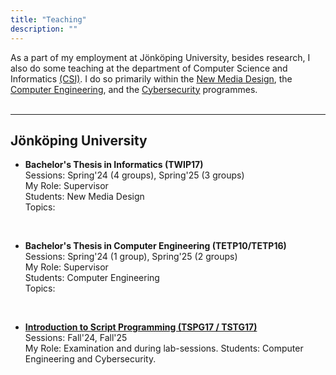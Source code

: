 ```yaml
---
title: "Teaching"
description: ""
---
```


As a part of my employment at Jönköping University, besides research, I also do some teaching at the department of Computer Science and Informatics [(CSI)](https://ju.se/en/about-us/school-of-engineering/organisation/computer-science-and-informatics.html). I do so primarily within the [New Media Design](https://ju.se/en/study-at-ju/our-programmes/bachelor-programmes/graphic-design-and-web-development-autumn-2025-ku018.html), the [Computer Engineering](https://ju.se/studera/valj-utbildning/program/program-pa-grundniva/datateknik--mjukvaruutveckling-och-mobila-plattformar-ht2025-52558.html), and the [Cybersecurity](https://ju.se/en/study-at-ju/our-programmes/master-programmes/cybersecurity-one-year-master-autumn-2025-mu135.html) programmes. 
<br>
<br>

---
## Jönköping University

* **Bachelor's Thesis in Informatics (TWIP17)** <br>
    Sessions: Spring'24 (4 groups), Spring'25 (3 groups) <br>
    My Role: Supervisor <br>
    Students: New Media Design <br>
    Topics:  <br>

<br>

* **Bachelor's Thesis in Computer Engineering (TETP10/TETP16)** <br>
    Sessions: Spring'24 (1 group), Spring'25 (2 groups) <br>
    My Role: Supervisor <br>
    Students: Computer Engineering <br>
    Topics: <br>

<br>

* **[Introduction to Script Programming (TSPG17 / TSTG17)](https://pr-ju.github.io/course-material/courses/introduction-to-script-programming/)** <br>
    Sessions: Fall'24, Fall'25 <br>
    My Role: Examination and during lab-sessions. 
    Students: Computer Engineering and Cybersecurity.